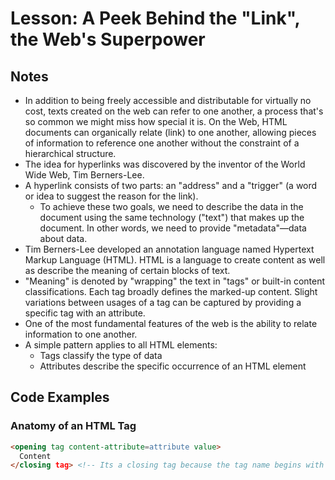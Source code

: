 # Lesson: A Peek Behind the "Link", the Web's Superpower

## Notes

- In addition to being freely accessible and distributable for virtually no cost, texts created on the web can refer to one another, a process that's so common we might miss how special it is. On the Web, HTML documents can organically relate (link) to one another, allowing pieces of information to reference one another without the constraint of a hierarchical structure.
- The idea for hyperlinks was discovered by the inventor of the World Wide Web, Tim Berners-Lee.
- A hyperlink consists of two parts: an "address" and a "trigger" (a word or idea to suggest the reason for the link).
  - To achieve these two goals, we need to describe the data in the document using the same technology ("text") that makes up the document. In other words, we need to provide "metadata"—data about data.
- Tim Berners-Lee developed an annotation language named Hypertext Markup Language (HTML). HTML is a language to create content as well as describe the meaning of certain blocks of text.
- "Meaning" is denoted by "wrapping" the text in "tags" or built-in content classifications. Each tag broadly defines the marked-up content. Slight variations between usages of a tag can be captured by providing a specific tag with an attribute.
- One of the most fundamental features of the web is the ability to relate information to one another.
- A simple pattern applies to all HTML elements:
  - Tags classify the type of data
  - Attributes describe the specific occurrence of an HTML element

## Code Examples

### Anatomy of an HTML Tag

```html
<opening tag content-attribute=attribute value>
  Content
</closing tag> <!-- Its a closing tag because the tag name begins with a `/`. By the way, this is an HTML comment. -->
```